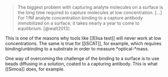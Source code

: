> The biggest problem with capturing analyte molecules on a surface is the long time required to capture molecules at low concentration. [...] For $1\,\textrm{fM}$ analyte concentration binding to a capture antibody immobilized on a surface, it takes nearly a year to come to equilibrium.
> [@walt2013]

This is one of the reasons why tools like [[Elisa test]] will never work at low concentrations. The same is true for [[iSCAT]], for example, which requires binding/unbinding to a substrate in order to measure *optical-*mass. 

One way of overcoming the challenge of the binding to a surface is to use beads diffusing in a solution, coated to a capturing antibody. This is what [[Simoa]] does, for example. 